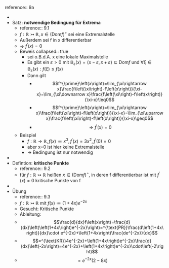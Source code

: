 reference:: 9a

-
- Satz: **notwendige Bedingung für Extrema**
	- reference:: 9.1
	- $f:\mathbb{R}\rightarrowtail\mathbb{R},x\in\left(\text{Dom}f\right)^{\circ}$ sei eine Extremalstelle
	- Außerdem sei f in x differentierbar
	- => $f^{\prime}\left(x\right)=0$
	- Beweis
	  collapsed:: true
		- sei o.B.d.A. x eine lokale Maximalstelle
		- Es gibt ein $\varepsilon>0$ mit $\mathbb{B}_{\varepsilon}\left(x\right)=\left(x-\varepsilon,x+\varepsilon\right)\subseteq\text{Dom}f$ und $\forall\xi\in\mathbb{B}_{\varepsilon}\left(x\right):f\left(\xi\right)\leq f\left(x\right)$
		- Dann gilt
			- $$f^{\prime}\left(x\right)=\lim_{\xi\rightarrow x}\frac{f\left(\xi\right)-f\left(x\right)}{\xi-x}=\lim_{\xi\downarrow x}\frac{f\left(\xi\right)-f\left(x\right)}{\xi-x}\leq0$$
			- $$f^{\prime}\left(x\right)=\lim_{\xi\rightarrow x}\frac{f\left(\xi\right)-f\left(x\right)}{\xi-x}=\lim_{\xi\uparrow x}\frac{f\left(\xi\right)-f\left(x\right)}{\xi-x}\geq0$$
			- $$\Rightarrow f^{\prime}\left(x\right)=0$$
	- Beispiel
		- $f:\mathbb{R}\rightarrow\mathbb{R},f\left(x\right)\coloneqq x^3,f^{\prime}\left(x\right)=3x^2,f^{\prime}\left(0\right)=0$
		- aber x=0 ist hier keine Extremalstelle
		- -> Bedingung ist nur notwendig
-
- Defintion: **kritische Punkte**
	- reference:: 9.2
	- für $f:\mathbb{R}\rightarrowtail\mathbb{R}$ heißen $x\in\left(\text{Dom}f\right)^{\circ}$, in deren f differentierbar ist mit $f^{\prime}\left(x\right)=0$ kritische Punkte von f
-
- Übung
	- reference:: 9.3
	- $f:\mathbb{R}\rightarrowtail\mathbb{R}$ mit $f\left(x\right)\coloneqq\left(1+4x\right)e^{-2x}$
	- Gesucht: Kritische Punkte
	- Ableitung:
	- $$\frac{d}{dx}f\left(x\right)=\frac{d}{dx}\left(\left(1+4x\right)e^{-2x}\right)=^{\text{PR}}\frac{d\left(1+4x\right)}{dx}\cdot e^{-2x}+\left(1+4x\right)\frac{de^{-2x}}{dx}$$
	- $$=^{\text{KR}}4e^{-2x}+\left(1+4x\right)e^{-2x}\frac{d}{dx}\left(-2x\right)=4e^{-2x}+\left(1+4x\right)e^{-2x}\cdot\left(-2\right)$$
	- $$=e^{-2x}\left(2-8x\right)$$